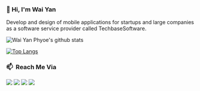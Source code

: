 ### 👋 Hi, I'm Wai Yan

Develop and design of mobile applications for startups and large companies as a software service provider called TechbaseSoftware.

![Wai Yan Phyoe's github stats](https://github-readme-stats.vercel.app/api?username=wyphyoe&show_icons=true)

[![Top Langs](https://github-readme-stats.vercel.app/api/top-langs/?username=wyphyoe)](https://github.com/anuraghazra/github-readme-stats)

### 📫 &nbsp;Reach Me Via

<p align="left">
<a href="https://linkedin.com/in/waiyanphyoe"><img src="https://img.shields.io/badge/-waiyanphyoe-blue?style=flat&logo=Linkedin&logoColor=white"/></a>
<a href="mailto:waiyanphyoe.x@gmail.com"><img src="https://img.shields.io/badge/-waiyanphyoe.x@gmail.com-D14836?style=flat&logo=Gmail&logoColor=white"/></a>
<a href="https://instagram.com/wy.phyoe"><img src="https://img.shields.io/badge/-wy.phyoe-E4405F?style=flat&logo=Instagram&logoColor=white"/></a>
<a href="https://facebook.com/waiyanphyoe.x"><img src="https://img.shields.io/badge/-waiyanphyoe.x-informational?style=flat&logo=Facebook&logoColor=white"/></a>
</p>
